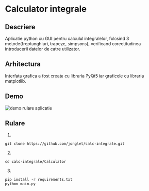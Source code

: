 # Calculator integrale
## Descriere
Aplicatie python cu GUI pentru calculul integralelor, folosind 3 metode(freptunghiuri, trapeze, simpsons), verificand corectitudinea introducerii datelor de catre utilizator.

## Arhitectura
Interfata grafica a fost creata cu libraria PyQt5 iar graficele cu libraria matplotlib.

## Demo

![demo rulare aplicatie](.github/demo.gif)

## Rulare
1.
 ```
git clone https://github.com/jonglet/calc-integrale.git
 ```
 2.
```
cd calc-integrale/Calculator
```
3.
```
pip install -r requirements.txt
python main.py
